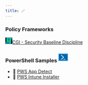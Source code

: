 ```yaml
---
title: 🪄
---
```

### Policy Frameworks <!---![Sec Pol Ico](cus_img/sec_pol_ico-001.png)--->
![secpolico](cus_img/sec_pol_ico-002.png)[CGI - Security Baseline Discipline](Policy%20Frameworks/CGI%20-%20Security%20Baseline%20Discipline)

### PowerShell Samples ![Pws_Icon](cus_img/pws_icon-002.png)
* 🥷 [PWS App Detect](PowerShell_Public/PWS_Detect_installed_app.md)
* 🥷 [PWS Intune Installer](PowerShell_Public/InTune%20Installer%20Script)

<!----### Troubleshooting
 🚧 [Troubleshooting and FAQ](notes/troubleshooting.md)
- 🐛 [Submit an Issue](https://github.com/jackyzha0/quartz/issues)
- 👀 [Discord Community](https://discord.gg/cRFFHYye7t)--->

